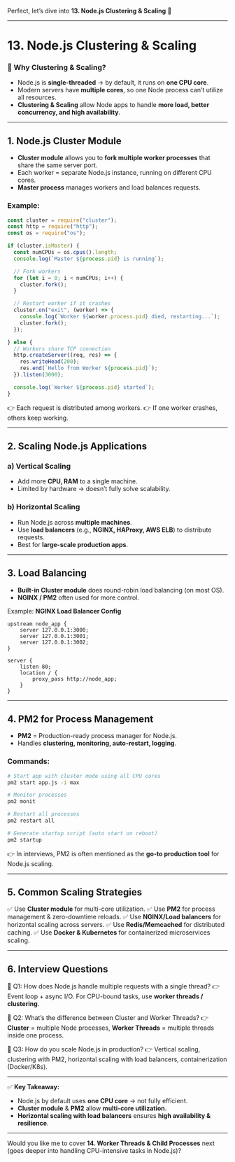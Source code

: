 Perfect, let’s dive into **13. Node.js Clustering & Scaling** 🚀

---

# **13. Node.js Clustering & Scaling**

### 📌 Why Clustering & Scaling?

* Node.js is **single-threaded** → by default, it runs on **one CPU core**.
* Modern servers have **multiple cores**, so one Node process can’t utilize all resources.
* **Clustering & Scaling** allow Node apps to handle **more load, better concurrency, and high availability**.

---

## **1. Node.js Cluster Module**

* **Cluster module** allows you to **fork multiple worker processes** that share the same server port.
* Each worker = separate Node.js instance, running on different CPU cores.
* **Master process** manages workers and load balances requests.

### Example:

```js
const cluster = require("cluster");
const http = require("http");
const os = require("os");

if (cluster.isMaster) {
  const numCPUs = os.cpus().length;
  console.log(`Master ${process.pid} is running`);

  // Fork workers
  for (let i = 0; i < numCPUs; i++) {
    cluster.fork();
  }

  // Restart worker if it crashes
  cluster.on("exit", (worker) => {
    console.log(`Worker ${worker.process.pid} died, restarting...`);
    cluster.fork();
  });

} else {
  // Workers share TCP connection
  http.createServer((req, res) => {
    res.writeHead(200);
    res.end(`Hello from Worker ${process.pid}`);
  }).listen(3000);

  console.log(`Worker ${process.pid} started`);
}
```

👉 Each request is distributed among workers.
👉 If one worker crashes, others keep working.

---

## **2. Scaling Node.js Applications**

### **a) Vertical Scaling**

* Add more **CPU, RAM** to a single machine.
* Limited by hardware → doesn’t fully solve scalability.

### **b) Horizontal Scaling**

* Run Node.js across **multiple machines**.
* Use **load balancers** (e.g., **NGINX, HAProxy, AWS ELB**) to distribute requests.
* Best for **large-scale production apps**.

---

## **3. Load Balancing**

* **Built-in Cluster module** does round-robin load balancing (on most OS).
* **NGINX / PM2** often used for more control.

Example: **NGINX Load Balancer Config**

```nginx
upstream node_app {
    server 127.0.0.1:3000;
    server 127.0.0.1:3001;
    server 127.0.0.1:3002;
}

server {
    listen 80;
    location / {
        proxy_pass http://node_app;
    }
}
```

---

## **4. PM2 for Process Management**

* **PM2** = Production-ready process manager for Node.js.
* Handles **clustering, monitoring, auto-restart, logging**.

### Commands:

```bash
# Start app with cluster mode using all CPU cores
pm2 start app.js -i max  

# Monitor processes
pm2 monit  

# Restart all processes
pm2 restart all  

# Generate startup script (auto start on reboot)
pm2 startup  
```

👉 In interviews, PM2 is often mentioned as the **go-to production tool** for Node.js scaling.

---

## **5. Common Scaling Strategies**

✅ Use **Cluster module** for multi-core utilization.
✅ Use **PM2** for process management & zero-downtime reloads.
✅ Use **NGINX/Load balancers** for horizontal scaling across servers.
✅ Use **Redis/Memcached** for distributed caching.
✅ Use **Docker & Kubernetes** for containerized microservices scaling.

---

## **6. Interview Questions**

🔹 Q1: How does Node.js handle multiple requests with a single thread?
👉 Event loop + async I/O. For CPU-bound tasks, use **worker threads / clustering**.

🔹 Q2: What’s the difference between Cluster and Worker Threads?
👉 **Cluster** = multiple Node processes, **Worker Threads** = multiple threads inside one process.

🔹 Q3: How do you scale Node.js in production?
👉 Vertical scaling, clustering with PM2, horizontal scaling with load balancers, containerization (Docker/K8s).

---

✅ **Key Takeaway:**

* Node.js by default uses **one CPU core** → not fully efficient.
* **Cluster module** & **PM2** allow **multi-core utilization**.
* **Horizontal scaling with load balancers** ensures **high availability & resilience**.

---

Would you like me to cover **14. Worker Threads & Child Processes** next (goes deeper into handling CPU-intensive tasks in Node.js)?
